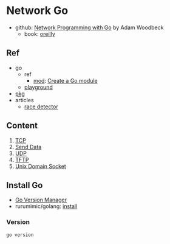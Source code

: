# Network Go

- github: [Network Programming with Go](https://github.com/awoodbeck/gnp) by Adam Woodbeck
  - book: [oreilly](https://www.oreilly.com/library/view/network-programming-with/9781098128890/)

## Ref

- go
  - ref
    - [mod](https://go.dev/ref/mod): [Create a Go module](https://go.dev/doc/tutorial/create-module)
  - [playground](https://go.dev/play/)
- [pkg](https://pkg.go.dev/)
- articles
  - [race detector](https://go.dev/doc/articles/race_detector)

## Content

1. [TCP](src/01_tcp/README.md)
2. [Send Data](src/02_send_data/README.md)
3. [UDP](src/03_udp/README.md)
4. [TFTP](src/04_tftp/README.md)
5. [Unix Domain Socket](src/05_socket/README.md)

## Install Go

- [Go Version Manager](https://github.com/moovweb/gvm)
- rurumimic/golang: [install](https://github.com/rurumimic/golang/blob/main/install.md)

### Version

```bash
go version
```

